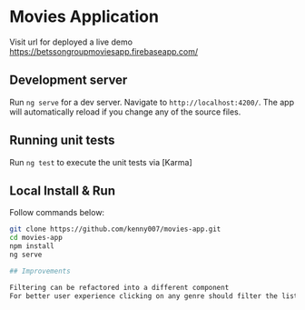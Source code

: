 # Movies Application

Visit url for deployed a live demo  https://betssongroupmoviesapp.firebaseapp.com/

## Development server

Run `ng serve` for a dev server. Navigate to `http://localhost:4200/`. The app will automatically reload if you change any of the source files.

## Running unit tests

Run `ng test` to execute the unit tests via [Karma]

## Local Install & Run

Follow commands below:

```sh
git clone https://github.com/kenny007/movies-app.git
cd movies-app
npm install
ng serve

## Improvements

Filtering can be refactored into a different component
For better user experience clicking on any genre should filter the list
